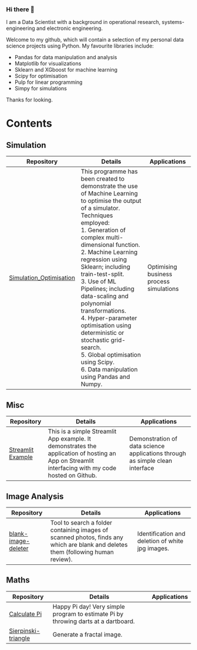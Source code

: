 ### Hi there 👋
I am a Data Scientist with a background in operational research, systems-engineering and electronic engineering. 

Welcome to my github, which will contain a selection of my personal data science projects using Python.
My favourite libraries include:
- Pandas for data manipulation and analysis
- Matplotlib for visualizations
- Sklearn and XGboost for machine learning
- Scipy for optimisation 
- Pulp for linear programming 
- Simpy for simulations

Thanks for looking.

# Contents

## Simulation
Repository | Details | Applications
--- | --- | ---
[Simulation_Optimisation](https://github.com/pierswalker71/Simulation_Optimisation)  |This programme has been created to demonstrate the use of Machine Learning to optimise the output of a simulator. <br>Techniques employed:<br>1. Generation of complex multi-dimensional function.<br>2. Machine Learning regression using Sklearn; including train-test-split.<br>3. Use of ML Pipelines; including data-scaling and polynomial transformations. <br>4. Hyper-parameter optimisation using deterministic or stochastic grid-search. <br>5. Global optimisation using Scipy. <br>6. Data manipulation using Pandas and Numpy. | Optimising business process simulations

## Misc
Repository | Details | Applications
--- | ---  | ---
[Streamlit Example](https://share.streamlit.io/pierswalker71/streamlit_example/main)  |This is a simple Streamlit App example. It demonstrates the application of hosting an App on Streamlit interfacing with my code hosted on Github. | Demonstration of data science applications through as simple clean interface  


## Image Analysis
Repository | Details | Applications
--- | --- | ---
[blank-image-deleter](https://github.com/pierswalker71/blank-image-deleter) | Tool to search a folder containing images of scanned photos, finds any which are blank and deletes them (following human review). | Identification and deletion of white jpg images.

## Maths 
Repository | Details | Applications
--- | ---  | ---
[Calculate Pi](https://share.streamlit.io/pierswalker71/calc_pi_dartboard/main)| Happy Pi day! Very simple program to estimate Pi by throwing darts at a dartboard. |
[Sierpinski-triangle](https://share.streamlit.io/pierswalker71/sierpinski-triangle/main)| Generate a fractal image. |

<!--
**pierswalker71/pierswalker71** is a ✨ _special_ ✨ repository because its `README.md` (this file) appears on your GitHub profile.

Here are some ideas to get you started:

- 🔭 I’m currently working on ...
- 🌱 I’m currently learning ...
- 👯 I’m looking to collaborate on ...
- 🤔 I’m looking for help with ...
- 💬 Ask me about ...
- 📫 How to reach me: ...
- 😄 Pronouns: ...
- ⚡ Fun fact: ...
-->
